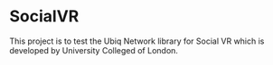 # SocialVR
This project is to test the Ubiq Network library for Social VR which is developed by University Colleged of London.
